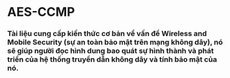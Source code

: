# AES-CCMP
### Tài liệu cung cấp kiến thức cơ bản về vấn đề Wireless and Mobile Security (sự an toàn bảo mật trên mạng không dây), nó sẽ giúp người đọc hình dung bao quát sự hình thành và phát triển của hệ thống truyền dẫn không dây và tính bảo mật của nó.
